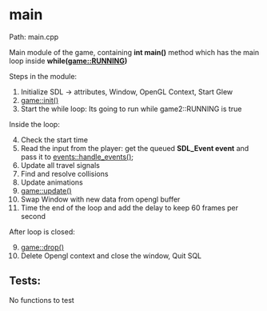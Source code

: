 
# main

Path: main.cpp

Main module of the game, containing **int main()** method which has the main loop inside **while([game::RUNNING](game.md#RUNNING))**

Steps in the module:

1) Initialize SDL -> attributes, Window, OpenGL Context, Start Glew
2) [game::init()](game.md#init)
3) Start the while loop: Its going to run while game2::RUNNING is true

Inside the loop:

4) Check the start time
5) Read the input from the player: get the queued **SDL_Event event** and pass it to [events::handle_events()](events.md#handle_events);
6) Update all travel signals
7) Find and resolve collisions
8) Update animations
9) [game::update()](game.md#update)
10) Swap Window with new data from opengl buffer
11) Time the end of the loop and add the delay to keep 60 frames per second

After loop is closed:

9) [game::drop()](game.md#drop)
10) Delete Opengl context and close the window, Quit SQL


## Tests:
No functions to test
